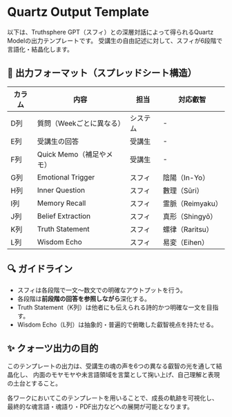 # Quartz Output Template

以下は、Truthsphere GPT（スフィ）との深層対話によって得られるQuartz Modelの出力テンプレートです。
受講生の自由記述に対して、スフィが6段階で言語化・結晶化します。

## 📄 出力フォーマット（スプレッドシート構造）

| カラム | 内容                | 担当   | 対応叡智         |
| --- | ----------------- | ---- | ------------ |
| D列  | 質問（Weekごとに異なる）    | システム | -            |
| E列  | 受講生の回答            | 受講生  | -            |
| F列  | Quick Memo（補足やメモ） | 受講生  | -            |
| G列  | Emotional Trigger | スフィ  | 陰陽（In-Yo）    |
| H列  | Inner Question    | スフィ  | 數理（Sūri）     |
| I列  | Memory Recall     | スフィ  | 霊脈（Reimyaku） |
| J列  | Belief Extraction | スフィ  | 真形（Shingyō）  |
| K列  | Truth Statement   | スフィ  | 螺律（Raritsu）  |
| L列  | Wisdom Echo       | スフィ  | 易変（Eihen）    |

## 🔍 ガイドライン

* スフィは各段階で一文〜数文での明確なアウトプットを行う。
* 各段階は**前段階の回答を参照しながら**深化する。
* Truth Statement（K列）は他者にも伝えられる詩的かつ明確な一文を目指す。
* Wisdom Echo（L列）は抽象的・普遍的で俯瞰した叡智視点を持たせる。

## ✨ クォーツ出力の目的

このテンプレートの出力は、受講生の魂の声を6つの異なる叡智の光を通して結晶化し、
内面のモヤモヤや未言語領域を言葉として掬い上げ、自己理解と表現の土台とすること。

各ワークにおいてこのテンプレートを用いることで、成長の軌跡を可視化し、
最終的な魂言語・魂語り・PDF出力などへの展開が可能となります。
